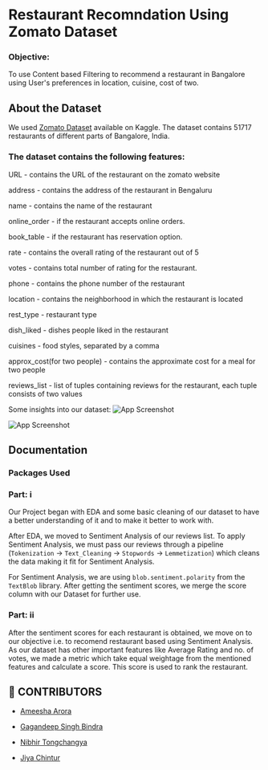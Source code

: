 
# Restaurant Recomndation Using Zomato Dataset
### Objective: 

To use Content based Filtering to recommend a restaurant in Bangalore using User's preferences in location, cuisine, cost of two.




## About the Dataset
 We used [Zomato Dataset](https://www.kaggle.com/datasets/absin7/zomato-bangalore-dataset?select=zomato.csv) available on Kaggle.
 The dataset contains 51717 restaurants of different parts of Bangalore, India.

### The dataset contains the following features:

URL - contains the URL of the restaurant on the zomato website

address - contains the address of the restaurant in Bengaluru

name - contains the name of the restaurant

online_order - if the restaurant accepts online orders.

book_table - if the restaurant has reservation option.

rate - contains the overall rating of the restaurant out of 5

votes - contains total number of rating for the restaurant.

phone - contains the phone number of the restaurant

location - contains the neighborhood in which the restaurant is located

rest_type - restaurant type

dish_liked - dishes people liked in the restaurant

cuisines - food styles, separated by a comma

approx_cost(for two people) - contains the approximate cost for a meal for two people

reviews_list - list of tuples containing reviews for the restaurant, each tuple consists of two values

Some insights into our dataset:
![App Screenshot](https://www.staringatr.com/3-The-Grammar-of-Graphics/Bar-plots/4_barplot2_files/figure-html/unnamed-chunk-5-1.png)

![App Screenshot](https://www.staringatr.com/3-The-Grammar-of-Graphics/Bar-plots/4_barplot2_files/figure-html/unnamed-chunk-5-1.png)


## Documentation
### Packages Used


### Part: i
Our Project began with EDA and some basic cleaning of our dataset to have a better understanding of it and to make it better to work with.







After EDA, we moved to Sentiment Analysis of our reviews list. To apply Sentiment Analysis, we must pass our reviews through a pipeline (`Tokenization` → `Text_Cleaning` → `Stopwords`  → `Lemmetization`) which cleans the data making it fit for Sentiment Analysis.

For Sentiment Analysis, we are using  `blob.sentiment.polarity` from the `TextBlob` library. After getting the sentiment scores, we merge the score column with our Dataset for further use.

### Part: ii

After the sentiment scores for each restaurant is obtained, we move on to our objective i.e. to recomend restaurant based using Sentiment Analysis. As our dataset has other important features like Average Rating and no. of votes, we made a metric which take equal weightage from the mentioned features and calculate a score. This score is used to rank the restaurant.


## 🚀 CONTRIBUTORS

- [Ameesha Arora](https://github.com/ameesha26)

- [Gagandeep Singh Bindra](https://github.com/gagandeep00)

- [Nibhir Tongchangya](https://github.com/nibton)

- [Jiya Chintur](https://github.com/jiyac)
